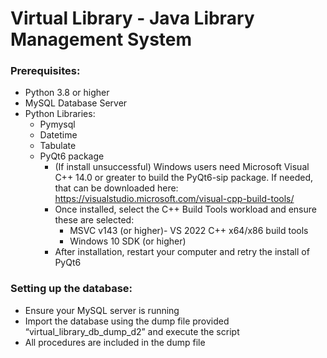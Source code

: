 # Virtual Library - Java Library Management System

### Prerequisites:
- Python 3.8 or higher
- MySQL Database Server
- Python Libraries:
  - Pymysql
  - Datetime
  - Tabulate
  - PyQt6 package
    - (If install unsuccessful) Windows users need Microsoft Visual C++ 14.0 or greater to build the PyQt6-sip package. If needed, that can be downloaded here: https://visualstudio.microsoft.com/visual-cpp-build-tools/
    - Once installed, select the C++ Build Tools workload and ensure these are selected:
      - MSVC v143 (or higher)- VS 2022 C++ x64/x86 build tools
      - Windows 10 SDK (or higher)
    - After installation, restart your computer and retry the install of PyQt6

### Setting up the database:
- Ensure your MySQL server is running
- Import the database using the dump file provided “virtual_library_db_dump_d2” and execute the script
- All procedures are included in the dump file
